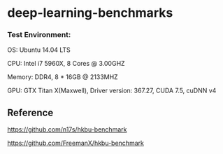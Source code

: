 # deep-learning-benchmarks

### Test Environment:

OS: Ubuntu 14.04 LTS

CPU: Intel i7 5960X, 8 Cores @ 3.00GHZ

Memory: DDR4, 8 * 16GB @ 2133MHZ

GPU: GTX Titan X(Maxwell), Driver version: 367.27, CUDA 7.5, cuDNN v4




## Reference

https://github.com/n17s/hkbu-benchmark

https://github.com/FreemanX/hkbu-benchmark
